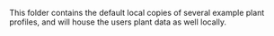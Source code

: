 This folder contains the default local copies of several example plant profiles, and will house the users plant data as well locally.
